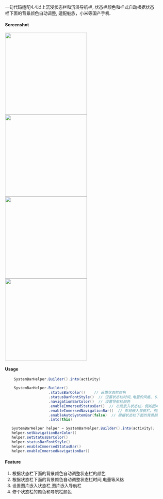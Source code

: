 一句代码适配4.4以上沉浸状态栏和沉浸导航栏, 状态栏颜色和样式自动根据状态栏下面的背景颜色自动调整, 适配魅族，小米等国产手机.

#### Screenshot
<image src="gif.gif" width="270">  <image src="Screenshot_01.png" width="270">  <image src="Screenshot_02.png"  width="270">  <image src="Screenshot_03.png"  width="270">

#### Usage

```java
    SystemBarHelper.Builder().into(activity)
```

```java
    SystemBarHelper.Builder()
                    .statusBarColor()    // 设置状态栏颜色
                    .statusBarFontStyle()  // 设置状态栏时间,电量的风格, 6.0以上, 部分国产机可以不用6.0以上.
                    .navigationBarColor()  // 设置导航栏颜色
                    .enableImmersedStatusBar()  // 布局嵌入状态栏，例如图片嵌入状态栏
                    .enableImmersedNavigationBar()  // 布局嵌入导航栏，例如图片嵌入导航栏
                    .enableAutoSystemBar(false)  // 根据状态栏下面的背景颜色自动调整状态栏的颜色, 自动调整状态栏时间,电量的风格, 默认是开启的
                    .into(this)
```

```java
   SystemBarHelper helper = SystemBarHelper.Builder().into(activity);
   helper.setNavigationBarColor()
   helper.setStatusBarColor()
   helper.statusBarFontStyle()
   helper.enableImmersedStatusBar()
   helper.enableImmersedNavigationBar()
```

#### Feature
1. 根据状态栏下面的背景颜色自动调整状态栏的颜色
2. 根据状态栏下面的背景颜色自动调整状态栏时间,电量等风格
3. 设置图片嵌入状态栏,图片嵌入导航栏
4. 修个状态栏的颜色和导航栏颜色